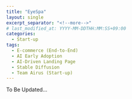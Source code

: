 ```yaml
---
title: "EyeSpa"
layout: single
excerpt_separator: "<!--more-->"
# last_modified_at: YYYY-MM-DDTHH:MM:SS+09:00
categories:
  - Start-up
tags:
  - E-commerce (End-to-End)
  - AI Early Adoption
  - AI-Driven Landing Page
  - Stable Diffusion
  - Team Airus (Start-up)
---
```


To Be Updated...
<!--more-->

<!-- EyeSpa
early version of AI model marketing
market, poc, a/b test, ... -->
